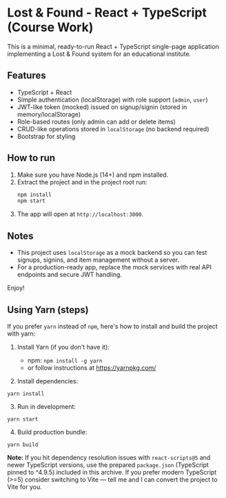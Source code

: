 # Lost & Found - React + TypeScript (Course Work)

This is a minimal, ready-to-run React + TypeScript single-page application implementing a Lost & Found system for an educational institute.

## Features
- TypeScript + React
- Simple authentication (localStorage) with role support (`admin`, `user`)
- JWT-like token (mocked) issued on signup/signin (stored in memory/localStorage)
- Role-based routes (only admin can add or delete items)
- CRUD-like operations stored in `localStorage` (no backend required)
- Bootstrap for styling

## How to run
1. Make sure you have Node.js (14+) and npm installed.
2. Extract the project and in the project root run:
   ```bash
   npm install
   npm start
   ```
3. The app will open at `http://localhost:3000`.

## Notes
- This project uses `localStorage` as a mock backend so you can test signups, signins, and item management without a server.
- For a production-ready app, replace the mock services with real API endpoints and secure JWT handling.

Enjoy!


## Using Yarn (steps)

If you prefer `yarn` instead of `npm`, here's how to install and build the project with yarn:

1. Install Yarn (if you don't have it):
   - npm: `npm install -g yarn`
   - or follow instructions at https://yarnpkg.com/

2. Install dependencies:
```
yarn install
```

3. Run in development:
```
yarn start
```

4. Build production bundle:
```
yarn build
```

**Note:** If you hit dependency resolution issues with `react-scripts@5` and newer TypeScript versions, use the prepared `package.json` (TypeScript pinned to ^4.9.5) included in this archive. If you prefer modern TypeScript (>=5) consider switching to Vite — tell me and I can convert the project to Vite for you.

